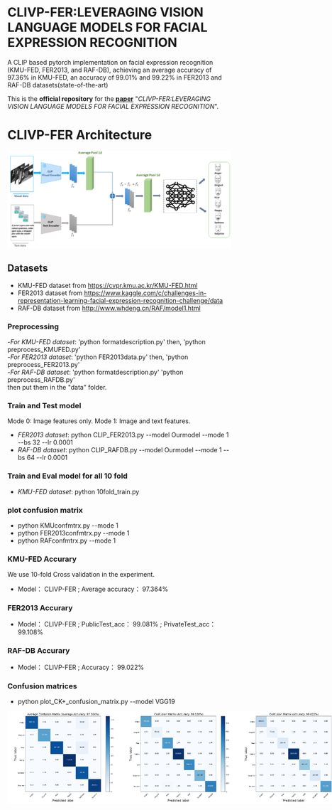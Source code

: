 # CLIVP-FER:LEVERAGING VISION LANGUAGE MODELS FOR FACIAL EXPRESSION RECOGNITION
A CLIP based pytorch implementation on facial expression recognition (KMU-FED, FER2013, and RAF-DB), achieving an average accuracy of 97.36%  in KMU-FED, an accuracy of 99.01% and 99.22% in FER2013  and RAF-DB datasets(state-of-the-art)

This is the **official repository** for the [**paper**](https://arxiv.org/abs/) "*CLIVP-FER:LEVERAGING VISION LANGUAGE MODELS FOR FACIAL EXPRESSION RECOGNITION*".

# CLIVP-FER Architecture
![figures/CLIParch12.png](figures/CLIParch12.png)

## Datasets ##
- KMU-FED dataset from https://cvpr.kmu.ac.kr/KMU-FED.html
- FER2013 dataset from https://www.kaggle.com/c/challenges-in-representation-learning-facial-expression-recognition-challenge/data
- RAF-DB  dataset from http://www.whdeng.cn/RAF/model1.html


### Preprocessing ###
-*For KMU-FED dataset*: 'python formatdescription.py' then, 'python preprocess_KMUFED.py' <Br/>
-*For FER2013 dataset*: 'python FER2013data.py' then, 'python preprocess_FER2013.py' <Br/>
-*For RAF-DB dataset*: 'python formatdescription.py' 'python preprocess_RAFDB.py' <Br/>
then put them in the "data" folder.

### Train and Test model ###
Mode 0: Image features only.
Mode 1: Image and text features.

- *FER2013 dataset*: python CLIP_FER2013.py --model Ourmodel --mode 1 --bs 32 --lr 0.0001
- *RAF-DB dataset*: python CLIP_RAFDB.py --model Ourmodel --mode 1 --bs 64 --lr 0.0001
### Train and Eval model for all 10 fold ###
- *KMU-FED dataset*: python 10fold_train.py

### plot confusion matrix ###
- python KMUconfmtrx.py --mode 1
- python FER2013confmtrx.py --mode 1
- python RAFconfmtrx.py --mode 1
###  KMU-FED Accurary     ###
We use 10-fold Cross validation in the experiment.
- Model：    CLIVP-FER ;       Average accuracy：  97.364%  <Br/>
###  FER2013 Accurary     ###
- Model：    CLIVP-FER ;       PublicTest_acc：  99.081% ;     PrivateTest_acc：99.108%     <Br/>
###  RAF-DB Accurary     ###
- Model：    CLIVP-FER ;       Accuracy：  99.022% <Br/>

### Confusion matrices ###
- python plot_CK+_confusion_matrix.py --model VGG19

<div style="display: flex; justify-content: flex-start;">
  <img width=260 src="figures/both.png"/>
  <img width=260 src="figures/FER20132mtrx.png"/>
  <img width=260 src="figures/RAFmtrx.png"/>
</div>


